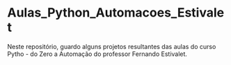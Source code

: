 # Aulas_Python_Automacoes_Estivalet
Neste repositório, guardo alguns projetos resultantes das aulas do curso Pytho - do Zero a Automação do professor Fernando Estivalet.
